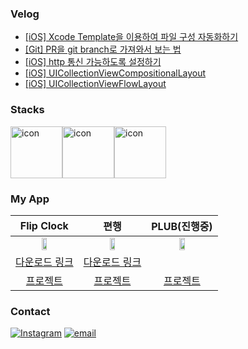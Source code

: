 ### Velog
<!-- BLOG-POST-LIST:START -->
- [[iOS] Xcode Template을 이용하여 파일 구성 자동화하기](https://velog.io/@whitehyun/iOS-Xcode-Template%EC%9D%84-%EC%9D%B4%EC%9A%A9%ED%95%98%EC%97%AC-%ED%8C%8C%EC%9D%BC%EC%9D%84-%EC%89%BD%EA%B2%8C-%EA%B5%AC%EC%84%B1%ED%95%98%EA%B8%B0)
- [[Git] PR을 git branch로 가져와서 보는 법](https://velog.io/@whitehyun/Git-PR%EC%9D%84-git-branch%EB%A1%9C-%EA%B0%80%EC%A0%B8%EC%99%80%EC%84%9C-%EB%B3%B4%EB%8A%94-%EB%B2%95)
- [[iOS] http 통신 가능하도록 설정하기](https://velog.io/@whitehyun/iOS-http-%ED%86%B5%EC%8B%A0-%EA%B0%80%EB%8A%A5%ED%95%98%EB%8F%84%EB%A1%9D-%EC%84%A4%EC%A0%95%ED%95%98%EA%B8%B0)
- [[iOS] UICollectionViewCompositionalLayout](https://velog.io/@whitehyun/iOS-UICollectionViewCompositionalLayout)
- [[iOS] UICollectionViewFlowLayout](https://velog.io/@whitehyun/iOS-UICollectionViewFlowLayout)
<!-- BLOG-POST-LIST:END -->

### Stacks

<div style="display: flex; align-items: flex-start;"><img src="https://techstack-generator.vercel.app/swift-icon.svg" alt="icon" width="83" height="83" /><img src="https://techstack-generator.vercel.app/python-icon.svg" alt="icon" width="83" height="83" /><img src="https://techstack-generator.vercel.app/github-icon.svg" alt="icon" width="83" height="83" /></div>


### My App

|Flip Clock|편행| PLUB(진행중)
|:-:|:-:|:-:|
|<img src="https://user-images.githubusercontent.com/57972338/198289621-6dab00d1-7f0e-4851-b2b1-1800909b1b24.png" width="30%"/>| <img src="https://user-images.githubusercontent.com/57972338/210321655-881688c4-c1ca-437d-b795-c1840154294b.png" width="30%"/>|<img src="https://user-images.githubusercontent.com/57972338/210328485-11e984a0-f7b0-463f-b855-cf46f4ed86c6.png" width="30%"/>|
|[다운로드 링크](https://apps.apple.com/app/flip-clock-탁상시계/id1633579148?platform=ipad)|[다운로드 링크](https://apps.apple.com/kr/app/%ED%8E%B8%ED%96%89/id1665633509?l=en)||
|[프로젝트](https://github.com/WhiteHyun/FlipClock)|[프로젝트](https://github.com/iOS-PPAK/PyeonHaeng)|[프로젝트](https://github.com/PLUB2022/PLUB-iOS)|

### Contact

[![Instagram](https://img.shields.io/badge/Instagram-E4405F?style=flat-square&logo=Instagram&logoColor=white)](https://instagram.com/whi7ehyun)
[![email](https://img.shields.io/badge/Gmail-EA4335?style=flat-square&logo=Gmail&logoColor=white)](mailto:whi7ehyun@gmail.com)
